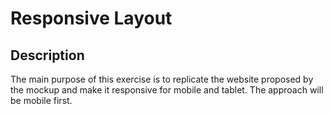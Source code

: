 # Responsive Layout
## Description
The main purpose of this exercise is to replicate the website proposed by the mockup and make it responsive for mobile and tablet. 
The approach will be mobile first.